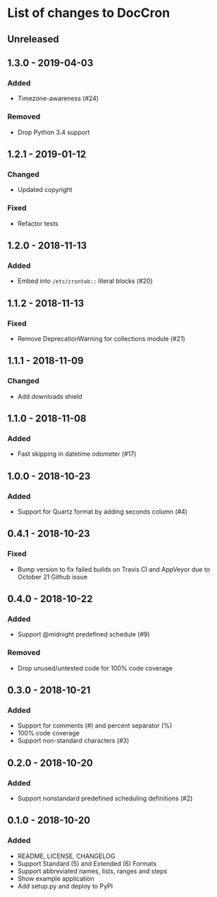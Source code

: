 # List of changes to DocCron

## Unreleased

## 1.3.0 - 2019-04-03
### Added
- Timezone-awareness (#24)

### Removed
- Drop Python 3.4 support

## 1.2.1 - 2019-01-12
### Changed
- Updated copyright

### Fixed
- Refactor tests

## 1.2.0 - 2018-11-13
### Added
- Embed into `/etc/crontab::` literal blocks (#20)

## 1.1.2 - 2018-11-13
### Fixed
- Remove DeprecationWarning for collections module (#21)

## 1.1.1 - 2018-11-09
### Changed
- Add downloads shield

## 1.1.0 - 2018-11-08
### Added
- Fast skipping in datetime odometer (#17)

## 1.0.0 - 2018-10-23
### Added
- Support for Quartz format by adding seconds column (#4)

## 0.4.1 - 2018-10-23
### Fixed
- Bump version to fix failed builds on Travis CI and AppVeyor due to October 21 Github issue

## 0.4.0 - 2018-10-22
### Added
- Support @midnight predefined schedule (#9)

### Removed
- Drop unused/untested code for 100% code coverage

## 0.3.0 - 2018-10-21
### Added
- Support for comments (#) and percent separator (%)
- 100% code coverage
- Support non-standard characters (#3)

## 0.2.0 - 2018-10-20
### Added
- Support nonstandard predefined scheduling definitions (#2)

## 0.1.0 - 2018-10-20
### Added
- README, LICENSE, CHANGELOG
- Support Standard (5) and Extended (6) Formats
- Support abbreviated names, lists, ranges and steps
- Show example application
- Add setup.py and deploy to PyPI
